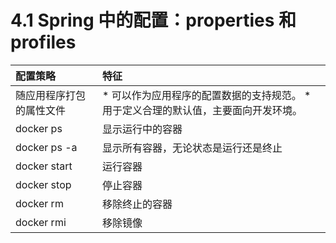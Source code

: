 # 4.1 Spring 中的配置：properties 和 profiles

| 配置策略 | 特征 |
| :--- | :--- |
| 随应用程序打包的属性文件 |  * 可以作为应用程序的配置数据的支持规范。 * 用于定义合理的默认值，主要面向开发环境。 |
| docker ps | 显示运行中的容器 |
| docker ps -a | 显示所有容器，无论状态是运行还是终止 |
| docker start <name> | 运行容器 |
| docker stop <name> | 停止容器 |
| docker rm <name> | 移除终止的容器 |
| docker rmi <name> | 移除镜像 |